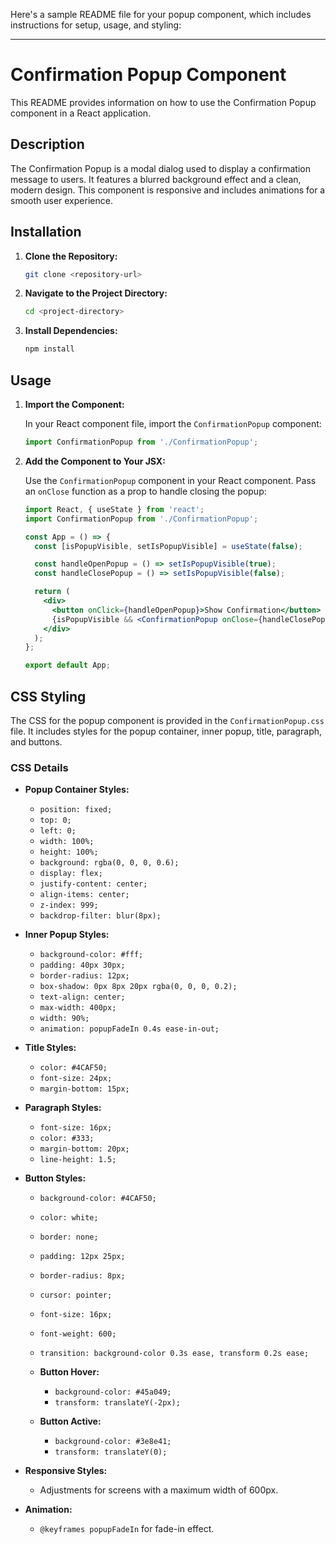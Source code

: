 Here's a sample README file for your popup component, which includes instructions for setup, usage, and styling:

---

# Confirmation Popup Component

This README provides information on how to use the Confirmation Popup component in a React application.

## Description

The Confirmation Popup is a modal dialog used to display a confirmation message to users. It features a blurred background effect and a clean, modern design. This component is responsive and includes animations for a smooth user experience.

## Installation

1. **Clone the Repository:**

   ```bash
   git clone <repository-url>
   ```

2. **Navigate to the Project Directory:**

   ```bash
   cd <project-directory>
   ```

3. **Install Dependencies:**

   ```bash
   npm install
   ```

## Usage

1. **Import the Component:**

   In your React component file, import the `ConfirmationPopup` component:

   ```jsx
   import ConfirmationPopup from './ConfirmationPopup';
   ```

2. **Add the Component to Your JSX:**

   Use the `ConfirmationPopup` component in your React component. Pass an `onClose` function as a prop to handle closing the popup:

   ```jsx
   import React, { useState } from 'react';
   import ConfirmationPopup from './ConfirmationPopup';

   const App = () => {
     const [isPopupVisible, setIsPopupVisible] = useState(false);

     const handleOpenPopup = () => setIsPopupVisible(true);
     const handleClosePopup = () => setIsPopupVisible(false);

     return (
       <div>
         <button onClick={handleOpenPopup}>Show Confirmation</button>
         {isPopupVisible && <ConfirmationPopup onClose={handleClosePopup} />}
       </div>
     );
   };

   export default App;
   ```

## CSS Styling

The CSS for the popup component is provided in the `ConfirmationPopup.css` file. It includes styles for the popup container, inner popup, title, paragraph, and buttons.

### CSS Details

- **Popup Container Styles:**
  - `position: fixed;`
  - `top: 0;`
  - `left: 0;`
  - `width: 100%;`
  - `height: 100%;`
  - `background: rgba(0, 0, 0, 0.6);`
  - `display: flex;`
  - `justify-content: center;`
  - `align-items: center;`
  - `z-index: 999;`
  - `backdrop-filter: blur(8px);`

- **Inner Popup Styles:**
  - `background-color: #fff;`
  - `padding: 40px 30px;`
  - `border-radius: 12px;`
  - `box-shadow: 0px 8px 20px rgba(0, 0, 0, 0.2);`
  - `text-align: center;`
  - `max-width: 400px;`
  - `width: 90%;`
  - `animation: popupFadeIn 0.4s ease-in-out;`

- **Title Styles:**
  - `color: #4CAF50;`
  - `font-size: 24px;`
  - `margin-bottom: 15px;`

- **Paragraph Styles:**
  - `font-size: 16px;`
  - `color: #333;`
  - `margin-bottom: 20px;`
  - `line-height: 1.5;`

- **Button Styles:**
  - `background-color: #4CAF50;`
  - `color: white;`
  - `border: none;`
  - `padding: 12px 25px;`
  - `border-radius: 8px;`
  - `cursor: pointer;`
  - `font-size: 16px;`
  - `font-weight: 600;`
  - `transition: background-color 0.3s ease, transform 0.2s ease;`

  - **Button Hover:**
    - `background-color: #45a049;`
    - `transform: translateY(-2px);`

  - **Button Active:**
    - `background-color: #3e8e41;`
    - `transform: translateY(0);`

- **Responsive Styles:**
  - Adjustments for screens with a maximum width of 600px.

- **Animation:**
  - `@keyframes popupFadeIn` for fade-in effect.



